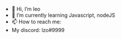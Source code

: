 - 👋 Hi, I’m leo
- 🌱 I’m currently learning Javascript, nodeJS
- 📫 How to reach me:
- My discord: lzo#9999

<!---
hqlo/hqlo is a ✨ special ✨ repository because its `README.md` (this file) appears on your GitHub profile.
You can click the Preview link to take a look at your changes.
--->
